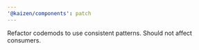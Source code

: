 ```yaml
---
'@kaizen/components': patch
---
```


Refactor codemods to use consistent patterns. Should not affect consumers.
